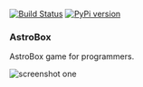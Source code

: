[![Build Status](https://travis-ci.org/suguby/astrobox.svg?branch=master)](https://travis-ci.org/suguby/astrobox)
[![PyPi version](https://pypip.in/version/astrobox/badge.png)](https://pypi.python.org/pypi/astrobox/)

### AstroBox

AstroBox game for programmers.

![screenshot one](screenshots/game_begin.png "Game Begin")​